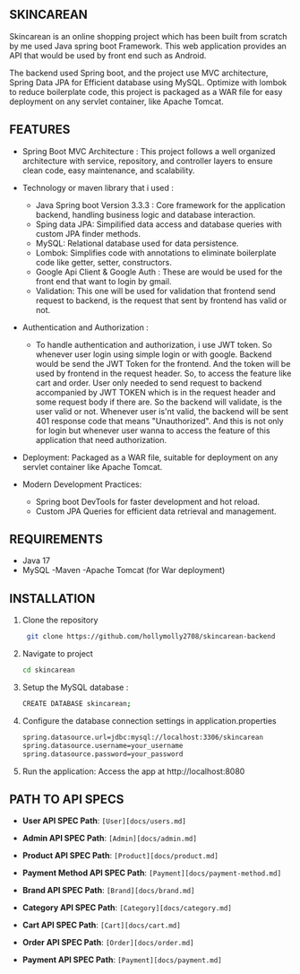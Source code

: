 ## SKINCAREAN

Skincarean is an online shopping project which has been built from scratch by me used Java spring boot Framework. This web application provides an API
that would be used by front end such as Android.

The backend used Spring boot, and the project use MVC architecture, Spring Data JPA for Efficient database using MySQL.
Optimize with lombok to reduce boilerplate code, this project is packaged as a WAR file for easy deployment on any servlet container, like Apache Tomcat.

## FEATURES

* Spring Boot MVC Architecture : This project follows a well organized architecture with service, repository, and controller layers
  to ensure clean code, easy maintenance, and scalability.


* Technology or maven library that i used :

   * Java Spring boot Version 3.3.3 : Core framework for the application backend, handling business logic and database interaction.
   * Sping data JPA: Simpilified data access and database queries with custom JPA finder methods.
   * MySQL: Relational database used for data persistence.
   * Lombok: Simplifies code with annotations to eliminate boilerplate code like getter, setter, constructors.
   * Google Api Client & Google Auth : These are would be used for the front end that want to login by gmail.
   * Validation: This one will be used for validation that frontend send request to backend, is the request that sent by frontend has valid or not.


* Authentication and Authorization :

   * To handle authentication and authorization, i use JWT token. So whenever user login using simple login or with google. Backend would be send the JWT Token for the frontend.
     And the token will be used by frontend in the request header. So, to access the feature like cart and order. User only needed to send request to backend accompanied by JWT TOKEN which is in the request header and some request body if there are.
     So the backend will validate, is the user valid or not. Whenever user is'nt valid, the backend will be sent 401 response code that means "Unauthorized". And this is not only for login but whenever user wanna to access the feature of this application that need authorization.


* Deployment: Packaged as a WAR file, suitable for deployment on any servlet container like Apache Tomcat.


* Modern Development Practices: 

  * Spring boot DevTools for faster development and hot reload.
  * Custom JPA Queries for efficient data retrieval and management.


## REQUIREMENTS

* Java 17
* MySQL -Maven -Apache Tomcat (for War deployment)


## INSTALLATION 

1. Clone the repository

   ```bash
    git clone https://github.com/hollymolly2708/skincarean-backend
   ```
   
2. Navigate to project 
  
   ```bash
   cd skincarean
   ```
   
3. Setup the MySQL database :

   ```bash
   CREATE DATABASE skincarean;
   ```
4. Configure the database connection settings in application.properties

   ```bash
   spring.datasource.url=jdbc:mysql://localhost:3306/skincarean
   spring.datasource.username=your_username
   spring.datasource.password=your_password
   ```
5. Run the application: Access the app at http://localhost:8080


## PATH TO API SPECS

- **User API SPEC Path**: `[User][docs/users.md]`

- **Admin API SPEC Path**: `[Admin][docs/admin.md]`

- **Product API SPEC Path**: `[Product][docs/product.md]` 
- **Payment Method API SPEC Path**: `[Payment][docs/payment-method.md]`  

- **Brand API SPEC Path**: `[Brand][docs/brand.md]`  

- **Category API SPEC Path**: `[Category][docs/category.md]`

- **Cart API SPEC Path**: `[Cart][docs/cart.md]`

- **Order API SPEC Path**: `[Order][docs/order.md]` 

- **Payment API SPEC Path**: `[Payment][docs/payment.md]` 




     